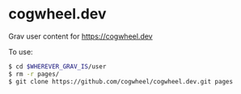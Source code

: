 # cogwheel.dev

Grav user content for https://cogwheel.dev

To use:

```sh
$ cd $WHEREVER_GRAV_IS/user
$ rm -r pages/
$ git clone https://github.com/cogwheel/cogwheel.dev.git pages
